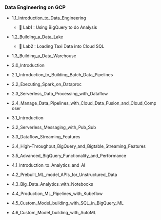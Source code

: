 ### Data Engineering on GCP

- 1.1_Introduction_to_Data_Engineering
  - :memo: Lab1 : Using BigQuery to do Analysis
- 1.2_Building_a_Data_Lake
  - :memo: Lab2 : Loading Taxi Data into Cloud SQL
- 1.3_Building_a_Data_Warehouse

- 2.0_Introduction
- 2.1_Introduction_to_Building_Batch_Data_Pipelines
- 2.2_Executing_Spark_on_Dataproc
- 2.3_Serverless_Data_Processing_with_Dataflow
- 2.4_Manage_Data_Pipelines_with_Cloud_Data_Fusion_and_Cloud_Composer

- 3.1_Introduction
- 3.2_Serverless_Messaging_with_Pub_Sub
- 3.3_Dataflow_Streaming_Features
- 3.4_High-Throughput_BigQuery_and_Bigtable_Streaming_Features
- 3.5_Advanced_BigQuery_Functionality_and_Performance

- 4.1_Introduction_to_Analytics_and_AI
- 4.2_Prebuilt_ML_model_APIs_for_Unstructured_Data
- 4.3_Big_Data_Analytics_with_Notebooks
- 4.4_Production_ML_Pipelines_with_Kubeflow
- 4.5_Custom_Model_building_with_SQL_in_BigQuery_ML
- 4.6_Custom_Model_building_with_AutoML
